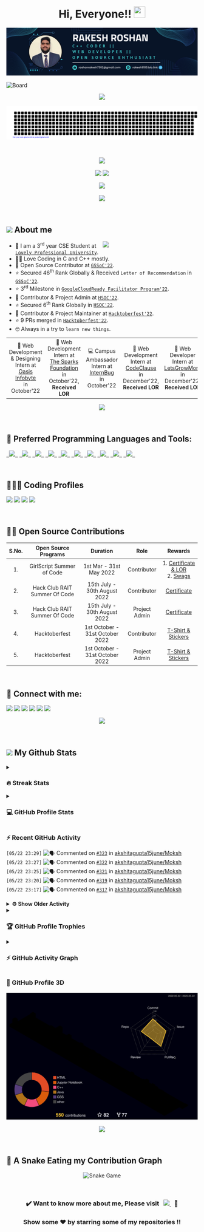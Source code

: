 <h1 align = "center">Hi, Everyone!! <img src = "https://raw.githubusercontent.com/MartinHeinz/MartinHeinz/master/wave.gif" height = 30px width = 30px> </h1>

<p align = "center"><img src = "Blue%20and%20White%20Abstract%20Banner.png" alt = "Blue and White Abstract Banner"></p>

![Board](https://user-images.githubusercontent.com/73993775/215263455-e1b4f886-e34c-4308-b957-19c84668d63d.png)

<p align = "center">
<img src = "https://readme-typing-svg.herokuapp.com?font=Time+New+Roman&color=%23C8BE25&size=25&center=true&vCenter=true&width=500&height=100&lines=Computer+Science+Engineering+Student;Coding+and+Open+Source+Enthusiast;Frontend+Web+Developer;Always+learning+new+things"></p>

<p align = "center">
<img src = "gitartwork.svg" alt = "Gitartwork"></p><br>

<p align = "center">
<img src = "https://quotes-github-readme.vercel.app/api?type=horizontal&theme=dracula">
</p>

<p align = "center">
<a href = "https://www.linkedin.com/in/rakesh-roshan-9100/"><img src = "https://img.shields.io/badge/RAKESH%20ROSHAN-blue?style=for-the-badge&logo=linkedin&labelColor=white&logoColor=blue" height="25"></a>
<a href = "mailto:roshanrakesh7362@gmail.com"><img src = "https://img.shields.io/badge/SAY%2C%20HI-D14836?style=for-the-badge&logo=gmail&labelColor=white&logoColor=D14836" height="25"></a></p>

<p align = "center">
<img src = "https://komarev.com/ghpvc/?username=Rakesh9100&label=PROFILE%20VISITORS&color=CD5F08&style=for-the-badge" height="27"/>
</p>

<p align = "center"> <img src = "https://capsule-render.vercel.app/api?type=rect&color=gradient&customColorList=0,2,2,5,10&height=2.5"/></p><br>

## <picture> <img src = "https://github.com/7oSkaaa/7oSkaaa/blob/main/Images/about_me.gif?raw=true" width = 50px>  </picture> About me
<picture> <img align = "right" src = "https://github.com/7oSkaaa/7oSkaaa/blob/main/Images/Right_Side.gif?raw=true" width = 250px></picture>
- 🏫 I am a 3<sup>rd</sup> year CSE Student at [`Lovely Professional University`](https://www.lpu.in).
- 🧑‍💻 Love Coding in C and C++ mostly.
- 🙂 Open Source Contributor at [`GSSoC'22`](https://gssoc.girlscript.tech/).
- ⭐ Secured 46<sup>th</sup> Rank Globally & Received `Letter of Recommendation` in [`GSSoC'22`](https://gssoc.girlscript.tech/).
- ⭐ 3<sup>rd</sup> Milestone in [`GoogleCloudReady Facilitator Program'22`](https://events.withgoogle.com/googlecloudready-facilitator-program/).
- 🙂 Contributor & Project Admin at [`HSOC'22`](https://soc.hackclubrait.co/).
- ⭐ Secured 6<sup>th</sup> Rank Globally in [`HSOC'22`](https://soc.hackclubrait.co/).
- 🙂 Contributor & Project Maintainer at [`Hacktoberfest'22`](https://hacktoberfest.com/).
- ⭐ 9 PRs merged in [`Hacktoberfest'22`](https://hacktoberfest.com/).
- 🤓 Always in a try to `learn new things`.

<table align = "center">
  <tr>
    <td align = "center"> 🌟 Web Development & Designing Intern at <a href = "https://oasisinfobyte.com/"><br>Oasis Infobyte</a> <br>in October'22 </td>
    <td align = "center"> 🌟 Web Development Intern at <a href = "https://internship.thesparksfoundation.info/"><br>The Sparks Foundation</a> <br>in October'22, <b>Received LOR</b> </td>
    <td align = "center"> 💻 Campus Ambassador Intern at <a href = "https://internbug.wixsite.com/internbug"><br>InternBug</a> <br>in October'22 </td>
    <td align = "center"> 🌟 Web Development Intern at <a href = "https://codeclause.com/"><br>CodeClause</a> <br>in December'22, <b>Received LOR</b> </td>
    <td align = "center"> 🌟 Web Developer Intern at <a href = "https://letsgrowmore.in/"><br>LetsGrowMore</a> <br>in December'22, <b>Received LOR</b> </td>
</td>
  </tr>
</table>

<p align = "center"> <img src = "https://capsule-render.vercel.app/api?type=rect&color=gradient&customColorList=0,2,2,5,10&height=2.5"/></p><br>

## 🚀 Preferred Programming Languages and Tools:
<p align = "left">
	<code><a href = "https://www.cprogramming.com/"> <img src = "https://img.icons8.com/color/50/000000/c-programming.png"/> </a></code>
    	<code><a href = "https://www.learncpp.com/"> <img src = "https://img.icons8.com/color/50/000000/c-plus-plus-logo.png"/> </a></code>
    	<code><a href = "https://html.com/"> <img src = "https://img.icons8.com/color/50/000000/html-5.png"/> </a></code>
    	<code><a href = "https://web.dev/learn/css/"> <img src = "https://img.icons8.com/color/50/000000/css3.png"/> </a></code>
    	<code><a href = "https://www.javascript.com/"> <img src = "https://img.icons8.com/color/50/FAB005/javascript--v1.png"/> </a></code>
	<code><a href = "https://www.python.org/"> <img src = "https://img.icons8.com/color/50/000000/python--v1.png"/> </a></code>
	<code><a href = "https://docs.oracle.com/javase/tutorial/"> <img src = "https://img.icons8.com/color/50/000000/java-coffee-cup-logo--v1.png"/> </a></code>
    	<code><a href = "https://code.visualstudio.com/"> <img src = "https://img.icons8.com/color/50/000000/visual-studio-code-2019.png"/> </a></code>
	<code><a href = "https://git-scm.com/"> <img src = "https://img.icons8.com/color/50/000000/git.png"/> </a></code>
	<code><a href = "https://cloud.google.com/"> <img src = "https://img.icons8.com/color/50/000000/google-cloud-platform.png"/> </a></code>
</p><br>

## 👨🏻‍💻 Coding Profiles
<p align = "left">
<a href = "https://www.hackerrank.com/roshanrakesh7362?hr_r=1"><img src = "https://img.shields.io/badge/-Hackerrank-2EC866?style=oval-square&logo=HackerRank&logoColor=white"/></a>
<a href = "https://leetcode.com/Rakesh9100/"><img src = "https://img.shields.io/badge/-LeetCode-FFA116?style=oval-square&logo=LeetCode&logoColor=white"/></a>
<a href = "https://auth.geeksforgeeks.org/user/roshanrakesh7362"><img src = "https://img.shields.io/badge/GeeksforGeeks-298D46?style=oval-square&logo=geeksforgeeks&logoColor=white"/></a>
<a href = "https://www.cloudskillsboost.google/public_profiles/29e851f3-5a90-4e77-87ae-8b1d1a2c10b3"><img src = "https://img.shields.io/badge/Google_Cloud-4285F4?style=oval-square&logo=google-cloud&logoColor=white"/></a>
</p><br>

## 👨‍💻 Open Source Contributions
| S.No. | Open Source Programs | Duration | Role | Rewards |
|:-----:|:-----:|:-----:|:-----:|:-----:|
| 1. | GirlScript Summer of Code | 1st Mar - 31st May 2022 | Contributor | 1. [Certificate & LOR](https://www.linkedin.com/posts/rakesh-roshan-9100_gssoc-top-performer-activity-6962652421214908416-pdZg?utm_source=share&utm_medium=member_desktop)<br> 2. [Swags](https://www.linkedin.com/posts/rakesh-roshan-9100_opensource-program-contributor-activity-6994604804513673216-CJfE?utm_source=share&utm_medium=member_desktop) |
| 2. | Hack Club RAIT Summer Of Code| 15th July - 30th August 2022 | Contributor | [Certificate](https://drive.google.com/file/d/167zbwHjw_m7LPksIG2JNu4XO4WHEugSe/view?usp=share_link) |
| 3. | Hack Club RAIT Summer Of Code| 15th July - 30th August 2022 | Project Admin | [Certificate](https://drive.google.com/file/d/1L3K9xfyJ1rj0kSA-Vc0P6hlodb6FWAKO/view?usp=share_link) |
| 4. | Hacktoberfest | 1st October - 31st October 2022 | Contributor | [T-Shirt & Stickers](https://www.linkedin.com/posts/rakesh-roshan-9100_hacktoberfest2022-hacktoberfest-github-activity-7025102004079239169-PYOP?utm_source=share&utm_medium=member_desktop) |
| 5. | Hacktoberfest | 1st October - 31st October 2022 | Project Admin | [T-Shirt & Stickers](https://www.linkedin.com/posts/rakesh-roshan-9100_hacktoberfest2022-hacktoberfest-github-activity-7025102004079239169-PYOP?utm_source=share&utm_medium=member_desktop) |
<br>

## 🔗 Connect with me:
<p align = "left">
<a href = "https://www.linkedin.com/in/rakesh-roshan-9100/"><img src = "https://img.icons8.com/fluent/48/000000/linkedin.png"/></a>
<a href = "https://www.instagram.com/rakesh250602/"><img src = "https://img.icons8.com/fluent/48/000000/instagram-new.png"/></a>
<a href = "mailto:roshanrakesh7362@gmail.com"><img src = "https://img.icons8.com/color/48/000000/gmail-new.png"/></a>
<a href = "https://github.com/Rakesh9100/"><img src = "https://img.icons8.com/color/48/000000/github--v1.png"/></a>
<a href = "https://www.facebook.com/rakesh6203/"><img src = "https://img.icons8.com/fluency/48/000000/facebook-new.png"/></a>
<a href = "https://discordapp.com/users/944144134950748170"><img src = "https://img.icons8.com/fluency/48/000000/discord.png"/></a>

<p align="center"> <img src = "https://capsule-render.vercel.app/api?type=rect&color=gradient&customColorList=0,2,2,5,10&height=2.5"/></p><br>

## <picture> <img src = "https://github.com/7oSkaaa/7oSkaaa/blob/main/Images/Statistics.gif?raw=true" width = 50px>  </picture> My Github Stats

<details><summary><h3>🔥 Streak Stats</h3></summary>
<p align = "center"><img src = "https://github-readme-streak-stats.herokuapp.com/?user=rakesh9100&theme=midnight-purple" alt = "Rakesh9100"/></p>
</details>
  
<details><summary><h3>💻 GitHub Profile Stats</h3></summary>
<p align = "center">
<a href = "https://github.com/rakesh9100">
<img src = "https://github-readme-stats-rakesh9100.vercel.app/api?username=rakesh9100&show_icons=true&count_private=true&locale=en&theme=midnight-purple&layout=compact" alt = "Rakesh's Github Stats" height = 200px/></a>
<img src = "https://github-readme-stats-rakesh9100.vercel.app/api/top-langs?username=rakesh9100&langs_count=15&layout=compact&locale=en&theme=midnight-purple" alt = "Languages Used" height = 200px/>
<br><br>
<b>Note:</b> Top languages is only a metric of the languages my public code consists of and doesn't reflect experience or skill level.
</p></details>

<h3>⚡ Recent GitHub Activity</h3>

<!--START_SECTION:activity-->
`[05/22 23:29]` <img alt="🗣" src="https://github.com/cheesits456/github-activity-readme/raw/master/icons/comment.png" align="top" height="18"> Commented on [`#323`](https://github.com//akshitagupta15june/Moksh/issues/323 'Improved UI of the feature cards [ Fixes: #6]') in [akshitagupta15june/Moksh](https://github.com/akshitagupta15june/Moksh)  
`[05/22 23:27]` <img alt="🗣" src="https://github.com/cheesits456/github-activity-readme/raw/master/icons/comment.png" align="top" height="18"> Commented on [`#322`](https://github.com//akshitagupta15june/Moksh/issues/322 'fixed iskcon event card styling') in [akshitagupta15june/Moksh](https://github.com/akshitagupta15june/Moksh)  
`[05/22 23:25]` <img alt="🗣" src="https://github.com/cheesits456/github-activity-readme/raw/master/icons/comment.png" align="top" height="18"> Commented on [`#321`](https://github.com//akshitagupta15june/Moksh/issues/321 'Made Navbar Responsive among Mobile Devices') in [akshitagupta15june/Moksh](https://github.com/akshitagupta15june/Moksh)  
`[05/22 23:20]` <img alt="🗣" src="https://github.com/cheesits456/github-activity-readme/raw/master/icons/comment.png" align="top" height="18"> Commented on [`#319`](https://github.com//akshitagupta15june/Moksh/issues/319 'Solved the issue #235') in [akshitagupta15june/Moksh](https://github.com/akshitagupta15june/Moksh)  
`[05/22 23:17]` <img alt="🗣" src="https://github.com/cheesits456/github-activity-readme/raw/master/icons/comment.png" align="top" height="18"> Commented on [`#317`](https://github.com//akshitagupta15june/Moksh/issues/317 'added carousel effect to story.html and adjust css according to it') in [akshitagupta15june/Moksh](https://github.com/akshitagupta15june/Moksh)  

<details><summary><b> ⚙️ Show Older Activity</b></summary>

`[05/22 23:13]` <img alt="🗣" src="https://github.com/cheesits456/github-activity-readme/raw/master/icons/comment.png" align="top" height="18"> Commented on [`#314`](https://github.com//akshitagupta15june/Moksh/issues/314 '"About ISKCON" Added in About Section') in [akshitagupta15june/Moksh](https://github.com/akshitagupta15june/Moksh)  
`[05/22 23:05]` <img alt="🗣" src="https://github.com/cheesits456/github-activity-readme/raw/master/icons/comment.png" align="top" height="18"> Commented on [`#313`](https://github.com//akshitagupta15june/Moksh/issues/313 'Resolve the #280 issue ') in [akshitagupta15june/Moksh](https://github.com/akshitagupta15june/Moksh)  
`[05/22 23:04]` <img alt="🗣" src="https://github.com/cheesits456/github-activity-readme/raw/master/icons/comment.png" align="top" height="18"> Commented on [`#312`](https://github.com//akshitagupta15june/Moksh/issues/312 'Fixed grammatical and punctuation mistakes in blog page') in [akshitagupta15june/Moksh](https://github.com/akshitagupta15june/Moksh)  
`[05/22 23:00]` <img alt="🗣" src="https://github.com/cheesits456/github-activity-readme/raw/master/icons/comment.png" align="top" height="18"> Commented on [`#296`](https://github.com//akshitagupta15june/Moksh/issues/296 'Fixed play-pause button positions | UI enhancement | Improved Responsiveness') in [akshitagupta15june/Moksh](https://github.com/akshitagupta15june/Moksh)  
`[05/22 22:55]` <img alt="🗣" src="https://github.com/cheesits456/github-activity-readme/raw/master/icons/comment.png" align="top" height="18"> Commented on [`#296`](https://github.com//akshitagupta15june/Moksh/issues/296 'Fixed play-pause button positions | UI enhancement | Improved Responsiveness') in [akshitagupta15june/Moksh](https://github.com/akshitagupta15june/Moksh)  
`[05/22 21:53]` <img alt="❌" src="https://github.com/cheesits456/github-activity-readme/raw/master/icons/pr-close.png" align="top" height="18"> Closed PR [`#35`](https://github.com//Rakesh9100/ML-Project-Drug-Review-Dataset/pull/35 'changed plot_confusion_matrix to ConfusionMatrixDisplay') in [Rakesh9100/ML-Project-Drug-Review-Dataset](https://github.com/Rakesh9100/ML-Project-Drug-Review-Dataset)  
`[05/22 21:53]` <img alt="🗣" src="https://github.com/cheesits456/github-activity-readme/raw/master/icons/comment.png" align="top" height="18"> Commented on [`#35`](https://github.com//Rakesh9100/ML-Project-Drug-Review-Dataset/issues/35 'changed plot_confusion_matrix to ConfusionMatrixDisplay') in [Rakesh9100/ML-Project-Drug-Review-Dataset](https://github.com/Rakesh9100/ML-Project-Drug-Review-Dataset)  
`[05/22 20:24]` <img alt="🗣" src="https://github.com/cheesits456/github-activity-readme/raw/master/icons/comment.png" align="top" height="18"> Commented on [`#32`](https://github.com//Rakesh9100/ML-Project-Drug-Review-Dataset/issues/32 'Add cross validation techniques ') in [Rakesh9100/ML-Project-Drug-Review-Dataset](https://github.com/Rakesh9100/ML-Project-Drug-Review-Dataset)  
`[05/22 20:24]` <img alt="🗣" src="https://github.com/cheesits456/github-activity-readme/raw/master/icons/comment.png" align="top" height="18"> Commented on [`#32`](https://github.com//Rakesh9100/ML-Project-Drug-Review-Dataset/issues/32 'Add cross validation techniques ') in [Rakesh9100/ML-Project-Drug-Review-Dataset](https://github.com/Rakesh9100/ML-Project-Drug-Review-Dataset)  
`[05/22 20:21]` <img alt="🗣" src="https://github.com/cheesits456/github-activity-readme/raw/master/icons/comment.png" align="top" height="18"> Commented on [`#31`](https://github.com//Rakesh9100/ML-Project-Drug-Review-Dataset/issues/31 'Doing EDA and Using Traditional & Deep Learning Models for evaluation and Data Augmentation ') in [Rakesh9100/ML-Project-Drug-Review-Dataset](https://github.com/Rakesh9100/ML-Project-Drug-Review-Dataset)  
`[05/22 20:20]` <img alt="❗️" src="https://github.com/cheesits456/github-activity-readme/raw/master/icons/issue.png" align="top" height="18"> Closed issue [`#30`](https://github.com//Rakesh9100/ML-Project-Drug-Review-Dataset/issues/30 'Converting the tsv files to csv files') in [Rakesh9100/ML-Project-Drug-Review-Dataset](https://github.com/Rakesh9100/ML-Project-Drug-Review-Dataset)  
`[05/22 20:20]` <img alt="🗣" src="https://github.com/cheesits456/github-activity-readme/raw/master/icons/comment.png" align="top" height="18"> Commented on [`#30`](https://github.com//Rakesh9100/ML-Project-Drug-Review-Dataset/issues/30 'Converting the tsv files to csv files') in [Rakesh9100/ML-Project-Drug-Review-Dataset](https://github.com/Rakesh9100/ML-Project-Drug-Review-Dataset)  
`[05/22 20:17]` <img alt="🗣" src="https://github.com/cheesits456/github-activity-readme/raw/master/icons/comment.png" align="top" height="18"> Commented on [`#29`](https://github.com//Rakesh9100/ML-Project-Drug-Review-Dataset/issues/29 '[GSSOC\'23] Main.py is not working ') in [Rakesh9100/ML-Project-Drug-Review-Dataset](https://github.com/Rakesh9100/ML-Project-Drug-Review-Dataset)  
`[05/22 20:15]` <img alt="🗣" src="https://github.com/cheesits456/github-activity-readme/raw/master/icons/comment.png" align="top" height="18"> Commented on [`#26`](https://github.com//Rakesh9100/ML-Project-Drug-Review-Dataset/issues/26 '[Implementation Of Neural Network to increase the accuracy] #GSSoC \'23') in [Rakesh9100/ML-Project-Drug-Review-Dataset](https://github.com/Rakesh9100/ML-Project-Drug-Review-Dataset)  
`[05/22 20:11]` <img alt="❗️" src="https://github.com/cheesits456/github-activity-readme/raw/master/icons/issue.png" align="top" height="18"> Closed issue [`#25`](https://github.com//Rakesh9100/ML-Project-Drug-Review-Dataset/issues/25 'gssoc\'23 contributor') in [Rakesh9100/ML-Project-Drug-Review-Dataset](https://github.com/Rakesh9100/ML-Project-Drug-Review-Dataset)  
`[05/22 20:11]` <img alt="🗣" src="https://github.com/cheesits456/github-activity-readme/raw/master/icons/comment.png" align="top" height="18"> Commented on [`#25`](https://github.com//Rakesh9100/ML-Project-Drug-Review-Dataset/issues/25 'gssoc\'23 contributor') in [Rakesh9100/ML-Project-Drug-Review-Dataset](https://github.com/Rakesh9100/ML-Project-Drug-Review-Dataset)  
`[05/22 20:08]` <img alt="🗣" src="https://github.com/cheesits456/github-activity-readme/raw/master/icons/comment.png" align="top" height="18"> Commented on [`#28`](https://github.com//Rakesh9100/ML-Project-Drug-Review-Dataset/issues/28 'add readme badges') in [Rakesh9100/ML-Project-Drug-Review-Dataset](https://github.com/Rakesh9100/ML-Project-Drug-Review-Dataset)  
`[05/22 20:06]` <img alt="🗣" src="https://github.com/cheesits456/github-activity-readme/raw/master/icons/comment.png" align="top" height="18"> Commented on [`#24`](https://github.com//Rakesh9100/ML-Project-Drug-Review-Dataset/issues/24 '#GSSoC2023 Replace plot_confusion_matrix by ConfusionMatrixDisplay from sklearn.metrics') in [Rakesh9100/ML-Project-Drug-Review-Dataset](https://github.com/Rakesh9100/ML-Project-Drug-Review-Dataset)  
`[05/22 20:03]` <img alt="🗣" src="https://github.com/cheesits456/github-activity-readme/raw/master/icons/comment.png" align="top" height="18"> Commented on [`#22`](https://github.com//Rakesh9100/ML-Project-Drug-Review-Dataset/issues/22 '[GSSoC\'23] Web Scraping Using Multiprocessing ') in [Rakesh9100/ML-Project-Drug-Review-Dataset](https://github.com/Rakesh9100/ML-Project-Drug-Review-Dataset)  
`[05/22 20:02]` <img alt="🗣" src="https://github.com/cheesits456/github-activity-readme/raw/master/icons/comment.png" align="top" height="18"> Commented on [`#20`](https://github.com//Rakesh9100/ML-Project-Drug-Review-Dataset/issues/20 'Bert Model Implitation') in [Rakesh9100/ML-Project-Drug-Review-Dataset](https://github.com/Rakesh9100/ML-Project-Drug-Review-Dataset)  
`[05/22 19:59]` <img alt="🗣" src="https://github.com/cheesits456/github-activity-readme/raw/master/icons/comment.png" align="top" height="18"> Commented on [`#18`](https://github.com//Rakesh9100/ML-Project-Drug-Review-Dataset/issues/18 'Extraction of meaningful data from patient reviews using NLP') in [Rakesh9100/ML-Project-Drug-Review-Dataset](https://github.com/Rakesh9100/ML-Project-Drug-Review-Dataset)  
`[05/22 19:59]` <img alt="🗣" src="https://github.com/cheesits456/github-activity-readme/raw/master/icons/comment.png" align="top" height="18"> Commented on [`#17`](https://github.com//Rakesh9100/ML-Project-Drug-Review-Dataset/issues/17 '[GSSoC \'23] Creating a Website Using Flask, HTML, and CSS') in [Rakesh9100/ML-Project-Drug-Review-Dataset](https://github.com/Rakesh9100/ML-Project-Drug-Review-Dataset)  
`[05/22 19:56]` <img alt="🗣" src="https://github.com/cheesits456/github-activity-readme/raw/master/icons/comment.png" align="top" height="18"> Commented on [`#16`](https://github.com//Rakesh9100/ML-Project-Drug-Review-Dataset/issues/16 'Trying other models and algos  for better analysis of the dataset') in [Rakesh9100/ML-Project-Drug-Review-Dataset](https://github.com/Rakesh9100/ML-Project-Drug-Review-Dataset)  
`[05/22 19:53]` <img alt="🗣" src="https://github.com/cheesits456/github-activity-readme/raw/master/icons/comment.png" align="top" height="18"> Commented on [`#14`](https://github.com//Rakesh9100/ML-Project-Drug-Review-Dataset/issues/14 'Add linter workflow ') in [Rakesh9100/ML-Project-Drug-Review-Dataset](https://github.com/Rakesh9100/ML-Project-Drug-Review-Dataset)  
`[05/22 19:22]` <img alt="🗣" src="https://github.com/cheesits456/github-activity-readme/raw/master/icons/comment.png" align="top" height="18"> Commented on [`#15`](https://github.com//Rakesh9100/ML-Project-Drug-Review-Dataset/issues/15 '[To add seaborn.categorical and seaborn.matrix for better visualization] ') in [Rakesh9100/ML-Project-Drug-Review-Dataset](https://github.com/Rakesh9100/ML-Project-Drug-Review-Dataset)  
`[05/22 19:22]` <img alt="🗣" src="https://github.com/cheesits456/github-activity-readme/raw/master/icons/comment.png" align="top" height="18"> Commented on [`#14`](https://github.com//Rakesh9100/ML-Project-Drug-Review-Dataset/issues/14 'Add linter workflow ') in [Rakesh9100/ML-Project-Drug-Review-Dataset](https://github.com/Rakesh9100/ML-Project-Drug-Review-Dataset)  
`[05/22 19:19]` <img alt="🗣" src="https://github.com/cheesits456/github-activity-readme/raw/master/icons/comment.png" align="top" height="18"> Commented on [`#13`](https://github.com//Rakesh9100/ML-Project-Drug-Review-Dataset/issues/13 '[Issue title here] Usage of sentimental Analysis on Drug Review') in [Rakesh9100/ML-Project-Drug-Review-Dataset](https://github.com/Rakesh9100/ML-Project-Drug-Review-Dataset)  
`[05/22 19:00]` <img alt="🗣" src="https://github.com/cheesits456/github-activity-readme/raw/master/icons/comment.png" align="top" height="18"> Commented on [`#23`](https://github.com//Rakesh9100/ML-Project-Drug-Review-Dataset/issues/23 '#GSSoC2023 create requirements.txt') in [Rakesh9100/ML-Project-Drug-Review-Dataset](https://github.com/Rakesh9100/ML-Project-Drug-Review-Dataset)  
`[05/22 18:56]` <img alt="🗣" src="https://github.com/cheesits456/github-activity-readme/raw/master/icons/comment.png" align="top" height="18"> Commented on [`#34`](https://github.com//Rakesh9100/ML-Project-Drug-Review-Dataset/issues/34 'Changed perceptron model to Multi Layer Perceptron Classifier') in [Rakesh9100/ML-Project-Drug-Review-Dataset](https://github.com/Rakesh9100/ML-Project-Drug-Review-Dataset)  
`[05/22 18:25]` <img alt="🗣" src="https://github.com/cheesits456/github-activity-readme/raw/master/icons/comment.png" align="top" height="18"> Commented on [`#23`](https://github.com//Rakesh9100/ML-Project-Drug-Review-Dataset/issues/23 '#GSSoC2023 create requirements.txt') in [Rakesh9100/ML-Project-Drug-Review-Dataset](https://github.com/Rakesh9100/ML-Project-Drug-Review-Dataset)  
`[05/22 18:06]` <img alt="🗣" src="https://github.com/cheesits456/github-activity-readme/raw/master/icons/comment.png" align="top" height="18"> Commented on [`#12`](https://github.com//Rakesh9100/ML-Project-Drug-Review-Dataset/issues/12 'performing EDA and Implementing Deep Learning models ') in [Rakesh9100/ML-Project-Drug-Review-Dataset](https://github.com/Rakesh9100/ML-Project-Drug-Review-Dataset)  
`[05/22 18:02]` <img alt="🗣" src="https://github.com/cheesits456/github-activity-readme/raw/master/icons/comment.png" align="top" height="18"> Commented on [`#11`](https://github.com//Rakesh9100/ML-Project-Drug-Review-Dataset/issues/11 'Explore alternative machine learning models on the dataset') in [Rakesh9100/ML-Project-Drug-Review-Dataset](https://github.com/Rakesh9100/ML-Project-Drug-Review-Dataset)  
`[05/22 17:47]` <img alt="🗣" src="https://github.com/cheesits456/github-activity-readme/raw/master/icons/comment.png" align="top" height="18"> Commented on [`#10`](https://github.com//Rakesh9100/ML-Project-Drug-Review-Dataset/issues/10 'Improve Accuracy by Exploring Alternative Machine Learning Models') in [Rakesh9100/ML-Project-Drug-Review-Dataset](https://github.com/Rakesh9100/ML-Project-Drug-Review-Dataset)  
`[05/22 17:43]` <img alt="🗣" src="https://github.com/cheesits456/github-activity-readme/raw/master/icons/comment.png" align="top" height="18"> Commented on [`#9`](https://github.com//Rakesh9100/ML-Project-Drug-Review-Dataset/issues/9 'Implementing Ensemble Model of Sparse Multi-Layer Perceptron') in [Rakesh9100/ML-Project-Drug-Review-Dataset](https://github.com/Rakesh9100/ML-Project-Drug-Review-Dataset)  
`[05/22 17:41]` <img alt="🗣" src="https://github.com/cheesits456/github-activity-readme/raw/master/icons/comment.png" align="top" height="18"> Commented on [`#8`](https://github.com//Rakesh9100/ML-Project-Drug-Review-Dataset/issues/8 'Working on Enhancing the Project  ') in [Rakesh9100/ML-Project-Drug-Review-Dataset](https://github.com/Rakesh9100/ML-Project-Drug-Review-Dataset)  
`[05/22 17:40]` <img alt="🗣" src="https://github.com/cheesits456/github-activity-readme/raw/master/icons/comment.png" align="top" height="18"> Commented on [`#7`](https://github.com//Rakesh9100/ML-Project-Drug-Review-Dataset/issues/7 '[Issue title here] Can make an interface using html css and js for the below ') in [Rakesh9100/ML-Project-Drug-Review-Dataset](https://github.com/Rakesh9100/ML-Project-Drug-Review-Dataset)  
`[05/22 17:40]` <img alt="🗣" src="https://github.com/cheesits456/github-activity-readme/raw/master/icons/comment.png" align="top" height="18"> Commented on [`#6`](https://github.com//Rakesh9100/ML-Project-Drug-Review-Dataset/issues/6 'Improve accuracy using nlp techniques') in [Rakesh9100/ML-Project-Drug-Review-Dataset](https://github.com/Rakesh9100/ML-Project-Drug-Review-Dataset)  
`[05/22 17:32]` <img alt="🗣" src="https://github.com/cheesits456/github-activity-readme/raw/master/icons/comment.png" align="top" height="18"> Commented on [`#27`](https://github.com//Rakesh9100/ML-Project-Drug-Review-Dataset/issues/27 'Update main.py') in [Rakesh9100/ML-Project-Drug-Review-Dataset](https://github.com/Rakesh9100/ML-Project-Drug-Review-Dataset)  
`[05/22 17:31]` <img alt="❌" src="https://github.com/cheesits456/github-activity-readme/raw/master/icons/pr-close.png" align="top" height="18"> Closed PR [`#27`](https://github.com//Rakesh9100/ML-Project-Drug-Review-Dataset/pull/27 'Update main.py') in [Rakesh9100/ML-Project-Drug-Review-Dataset](https://github.com/Rakesh9100/ML-Project-Drug-Review-Dataset)  
`[05/22 17:31]` <img alt="🗣" src="https://github.com/cheesits456/github-activity-readme/raw/master/icons/comment.png" align="top" height="18"> Commented on [`#5`](https://github.com//Rakesh9100/ML-Project-Drug-Review-Dataset/issues/5 'Creating a Mult layer perceptron to increase the perceptron metrics') in [Rakesh9100/ML-Project-Drug-Review-Dataset](https://github.com/Rakesh9100/ML-Project-Drug-Review-Dataset)  
`[05/22 17:30]` <img alt="🗣" src="https://github.com/cheesits456/github-activity-readme/raw/master/icons/comment.png" align="top" height="18"> Commented on [`#4`](https://github.com//Rakesh9100/ML-Project-Drug-Review-Dataset/issues/4 'Enhancing Model Performance and Memory Efficiency in this Project') in [Rakesh9100/ML-Project-Drug-Review-Dataset](https://github.com/Rakesh9100/ML-Project-Drug-Review-Dataset)  
`[05/22 17:26]` <img alt="🗣" src="https://github.com/cheesits456/github-activity-readme/raw/master/icons/comment.png" align="top" height="18"> Commented on [`#3`](https://github.com//Rakesh9100/ML-Project-Drug-Review-Dataset/issues/3 'Developing an Interactive Drug Recommendation System') in [Rakesh9100/ML-Project-Drug-Review-Dataset](https://github.com/Rakesh9100/ML-Project-Drug-Review-Dataset)  
`[05/22 17:23]` <img alt="🗣" src="https://github.com/cheesits456/github-activity-readme/raw/master/icons/comment.png" align="top" height="18"> Commented on [`#2`](https://github.com//Rakesh9100/ML-Project-Drug-Review-Dataset/issues/2 'Accuracy enhancement by using multiple regression models at a time') in [Rakesh9100/ML-Project-Drug-Review-Dataset](https://github.com/Rakesh9100/ML-Project-Drug-Review-Dataset)  
`[05/22 17:21]` <img alt="🗣" src="https://github.com/cheesits456/github-activity-readme/raw/master/icons/comment.png" align="top" height="18"> Commented on [`#1`](https://github.com//Rakesh9100/ML-Project-Drug-Review-Dataset/issues/1 'Adding GridSearchCV for identifying best model') in [Rakesh9100/ML-Project-Drug-Review-Dataset](https://github.com/Rakesh9100/ML-Project-Drug-Review-Dataset)  
`[05/21 09:32]` <img alt="🗣" src="https://github.com/cheesits456/github-activity-readme/raw/master/icons/comment.png" align="top" height="18"> Commented on [`#1`](https://github.com//Rakesh9100/ML-Project-Drug-Review-Dataset/issues/1 'Adding GridSearchCV for identifying best model') in [Rakesh9100/ML-Project-Drug-Review-Dataset](https://github.com/Rakesh9100/ML-Project-Drug-Review-Dataset)  
`[05/21 09:31]` <img alt="🗣" src="https://github.com/cheesits456/github-activity-readme/raw/master/icons/comment.png" align="top" height="18"> Commented on [`#1`](https://github.com//Rakesh9100/ML-Project-Drug-Review-Dataset/issues/1 'Adding GridSearchCV for identifying best model') in [Rakesh9100/ML-Project-Drug-Review-Dataset](https://github.com/Rakesh9100/ML-Project-Drug-Review-Dataset)  
`[05/21 09:29]` <img alt="❗️" src="https://github.com/cheesits456/github-activity-readme/raw/master/icons/issue.png" align="top" height="18"> Opened issue [`#19`](https://github.com//Rakesh9100/ML-Project-Drug-Review-Dataset/issues/19 '⚠️⚠️ Important ⚠️⚠️') in [Rakesh9100/ML-Project-Drug-Review-Dataset](https://github.com/Rakesh9100/ML-Project-Drug-Review-Dataset)  
`[05/01 19:48]` <img alt="📝" src="https://github.com/cheesits456/github-activity-readme/raw/master/icons/commit.png" align="top" height="18"> Made `4` commits in [Rakesh9100/B.Tech-Study-Materials-LPU---Batch--2020-2024](https://github.com/Rakesh9100/B.Tech-Study-Materials-LPU---Batch--2020-2024)  
`[04/26 21:31]` <img alt="📝" src="https://github.com/cheesits456/github-activity-readme/raw/master/icons/commit.png" align="top" height="18"> Made `3` commits in [Rakesh9100/My-Portfolio-Website](https://github.com/Rakesh9100/My-Portfolio-Website)  
`[04/20 19:53]` <img alt="📝" src="https://github.com/cheesits456/github-activity-readme/raw/master/icons/commit.png" align="top" height="18"> Made `4` commits in [Rakesh9100/RakeshRoshan_FrontEnd](https://github.com/Rakesh9100/RakeshRoshan_FrontEnd)  
`[04/20 16:47]` <img alt="📂" src="https://github.com/cheesits456/github-activity-readme/raw/master/icons/create-branch.png" align="top" height="18"> Created branch [`main`](https://github.com/Rakesh9100/RakeshRoshan_FrontEnd/tree/main) in [Rakesh9100/RakeshRoshan_FrontEnd](https://github.com/Rakesh9100/RakeshRoshan_FrontEnd)  
`[04/20 16:47]` <img alt="➕" src="https://github.com/cheesits456/github-activity-readme/raw/master/icons/create-repo.png" align="top" height="18"> Created repository [Rakesh9100/RakeshRoshan_FrontEnd](https://github.com/Rakesh9100/RakeshRoshan_FrontEnd)  
`[04/14 17:15]` <img alt="📝" src="https://github.com/cheesits456/github-activity-readme/raw/master/icons/commit.png" align="top" height="18"> Made `3` commits in [Rakesh9100/ML-Project-Drug-Review-Dataset](https://github.com/Rakesh9100/ML-Project-Drug-Review-Dataset)  
`[04/10 18:17]` <img alt="📂" src="https://github.com/cheesits456/github-activity-readme/raw/master/icons/create-branch.png" align="top" height="18"> Created branch [`main`](https://github.com/Rakesh9100/ML-Project-Drug-Review-Dataset/tree/main) in [Rakesh9100/ML-Project-Drug-Review-Dataset](https://github.com/Rakesh9100/ML-Project-Drug-Review-Dataset)  
`[04/10 18:17]` <img alt="➕" src="https://github.com/cheesits456/github-activity-readme/raw/master/icons/create-repo.png" align="top" height="18"> Created repository [Rakesh9100/ML-Project-Drug-Review-Dataset](https://github.com/Rakesh9100/ML-Project-Drug-Review-Dataset)  
`[03/28 17:02]` <img alt="📝" src="https://github.com/cheesits456/github-activity-readme/raw/master/icons/commit.png" align="top" height="18"> Made `4` commits in [Rakesh9100/InternPe](https://github.com/Rakesh9100/InternPe)  
`[03/26 09:11]` <img alt="⭐" src="https://github.com/cheesits456/github-activity-readme/raw/master/icons/star.png" align="top" height="18"> Starred [questdb/questdb](https://github.com/questdb/questdb)  
`[03/24 20:18]` <img alt="📂" src="https://github.com/cheesits456/github-activity-readme/raw/master/icons/create-branch.png" align="top" height="18"> Created branch [`main`](https://github.com/Rakesh9100/InternPe/tree/main) in [Rakesh9100/InternPe](https://github.com/Rakesh9100/InternPe)  
`[03/24 20:15]` <img alt="➕" src="https://github.com/cheesits456/github-activity-readme/raw/master/icons/create-repo.png" align="top" height="18"> Created repository [Rakesh9100/InternPe](https://github.com/Rakesh9100/InternPe)  
`[03/17 00:40]` <img alt="📝" src="https://github.com/cheesits456/github-activity-readme/raw/master/icons/commit.png" align="top" height="18"> Made `2` commits in [Rakesh9100/Click-The-Edible-Game](https://github.com/Rakesh9100/Click-The-Edible-Game)  
`[03/16 18:13]` <img alt="❗️" src="https://github.com/cheesits456/github-activity-readme/raw/master/icons/issue.png" align="top" height="18"> Closed issue [`#119`](https://github.com//Rakesh9100/Click-The-Edible-Game/issues/119 'Language Translator') in [Rakesh9100/Click-The-Edible-Game](https://github.com/Rakesh9100/Click-The-Edible-Game)  
`[03/16 18:13]` <img alt="❌" src="https://github.com/cheesits456/github-activity-readme/raw/master/icons/pr-close.png" align="top" height="18"> Closed PR [`#121`](https://github.com//Rakesh9100/Click-The-Edible-Game/pull/121 'Language Translator') in [Rakesh9100/Click-The-Edible-Game](https://github.com/Rakesh9100/Click-The-Edible-Game)  
`[03/16 10:25]` <img alt="🗣" src="https://github.com/cheesits456/github-activity-readme/raw/master/icons/comment.png" align="top" height="18"> Commented on [`#130`](https://github.com//Rakesh9100/Click-The-Edible-Game/issues/130 'enhanced footer') in [Rakesh9100/Click-The-Edible-Game](https://github.com/Rakesh9100/Click-The-Edible-Game)  
`[03/16 10:21]` <img alt="🗣" src="https://github.com/cheesits456/github-activity-readme/raw/master/icons/comment.png" align="top" height="18"> Commented on [`#130`](https://github.com//Rakesh9100/Click-The-Edible-Game/issues/130 'enhanced footer') in [Rakesh9100/Click-The-Edible-Game](https://github.com/Rakesh9100/Click-The-Edible-Game)  
`[03/16 10:18]` <img alt="❗️" src="https://github.com/cheesits456/github-activity-readme/raw/master/icons/issue.png" align="top" height="18"> Closed issue [`#129`](https://github.com//Rakesh9100/Click-The-Edible-Game/issues/129 'Updating Footer') in [Rakesh9100/Click-The-Edible-Game](https://github.com/Rakesh9100/Click-The-Edible-Game)  
`[03/16 10:18]` <img alt="❌" src="https://github.com/cheesits456/github-activity-readme/raw/master/icons/pr-close.png" align="top" height="18"> Closed PR [`#130`](https://github.com//Rakesh9100/Click-The-Edible-Game/pull/130 'enhanced footer') in [Rakesh9100/Click-The-Edible-Game](https://github.com/Rakesh9100/Click-The-Edible-Game)  
`[03/16 10:18]` <img alt="🗣" src="https://github.com/cheesits456/github-activity-readme/raw/master/icons/comment.png" align="top" height="18"> Commented on [`#130`](https://github.com//Rakesh9100/Click-The-Edible-Game/issues/130 'enhanced footer') in [Rakesh9100/Click-The-Edible-Game](https://github.com/Rakesh9100/Click-The-Edible-Game)  
`[03/16 09:36]` <img alt="🗣" src="https://github.com/cheesits456/github-activity-readme/raw/master/icons/comment.png" align="top" height="18"> Commented on [`#129`](https://github.com//Rakesh9100/Click-The-Edible-Game/issues/129 'Updating Footer') in [Rakesh9100/Click-The-Edible-Game](https://github.com/Rakesh9100/Click-The-Edible-Game)  
`[03/16 09:26]` <img alt="🗣" src="https://github.com/cheesits456/github-activity-readme/raw/master/icons/comment.png" align="top" height="18"> Commented on [`#129`](https://github.com//Rakesh9100/Click-The-Edible-Game/issues/129 'Updating Footer') in [Rakesh9100/Click-The-Edible-Game](https://github.com/Rakesh9100/Click-The-Edible-Game)  
`[03/16 07:09]` <img alt="🗣" src="https://github.com/cheesits456/github-activity-readme/raw/master/icons/comment.png" align="top" height="18"> Commented on [`#125`](https://github.com//Rakesh9100/Click-The-Edible-Game/issues/125 'Added Functionality to Display Scores in Descending order') in [Rakesh9100/Click-The-Edible-Game](https://github.com/Rakesh9100/Click-The-Edible-Game)  
`[03/16 07:09]` <img alt="❗️" src="https://github.com/cheesits456/github-activity-readme/raw/master/icons/issue.png" align="top" height="18"> Closed issue [`#123`](https://github.com//Rakesh9100/Click-The-Edible-Game/issues/123 '[Feature] Displaying All the Scores in Descending Order') in [Rakesh9100/Click-The-Edible-Game](https://github.com/Rakesh9100/Click-The-Edible-Game)  
`[03/16 07:09]` <img alt="📝" src="https://github.com/cheesits456/github-activity-readme/raw/master/icons/commit.png" align="top" height="18"> Made `3` commits in [Rakesh9100/Click-The-Edible-Game](https://github.com/Rakesh9100/Click-The-Edible-Game)  
`[03/16 07:09]` <img alt="🎉" src="https://github.com/cheesits456/github-activity-readme/raw/master/icons/merge.png" align="top" height="18"> Merged PR [`#125`](https://github.com//Rakesh9100/Click-The-Edible-Game/pull/125 '[Feature] Added Functionality to Display Scores in Descending order') in [Rakesh9100/Click-The-Edible-Game](https://github.com/Rakesh9100/Click-The-Edible-Game)  
`[03/15 23:28]` <img alt="🗣" src="https://github.com/cheesits456/github-activity-readme/raw/master/icons/comment.png" align="top" height="18"> Commented on [`#125`](https://github.com//Rakesh9100/Click-The-Edible-Game/issues/125 '[Feature] Added Functionality to Display Scores in Descending order') in [Rakesh9100/Click-The-Edible-Game](https://github.com/Rakesh9100/Click-The-Edible-Game)  
`[03/15 23:02]` <img alt="🗣" src="https://github.com/cheesits456/github-activity-readme/raw/master/icons/comment.png" align="top" height="18"> Commented on [`#125`](https://github.com//Rakesh9100/Click-The-Edible-Game/issues/125 '[Feature] Added Functionality to Display Scores in Descending order') in [Rakesh9100/Click-The-Edible-Game](https://github.com/Rakesh9100/Click-The-Edible-Game)  
`[03/15 20:51]` <img alt="🗣" src="https://github.com/cheesits456/github-activity-readme/raw/master/icons/comment.png" align="top" height="18"> Commented on [`#121`](https://github.com//Rakesh9100/Click-The-Edible-Game/issues/121 'Language Translator') in [Rakesh9100/Click-The-Edible-Game](https://github.com/Rakesh9100/Click-The-Edible-Game)  
`[03/15 20:51]` <img alt="🗣" src="https://github.com/cheesits456/github-activity-readme/raw/master/icons/comment.png" align="top" height="18"> Commented on [`#125`](https://github.com//Rakesh9100/Click-The-Edible-Game/issues/125 '[Feature] Added Functionality to Display Scores in Descending order') in [Rakesh9100/Click-The-Edible-Game](https://github.com/Rakesh9100/Click-The-Edible-Game)  
`[03/15 16:29]` <img alt="🗣" src="https://github.com/cheesits456/github-activity-readme/raw/master/icons/comment.png" align="top" height="18"> Commented on [`#128`](https://github.com//Rakesh9100/Click-The-Edible-Game/issues/128 'README.md updated') in [Rakesh9100/Click-The-Edible-Game](https://github.com/Rakesh9100/Click-The-Edible-Game)  
`[03/15 16:28]` <img alt="❗️" src="https://github.com/cheesits456/github-activity-readme/raw/master/icons/issue.png" align="top" height="18"> Closed issue [`#127`](https://github.com//Rakesh9100/Click-The-Edible-Game/issues/127 'Update README.md') in [Rakesh9100/Click-The-Edible-Game](https://github.com/Rakesh9100/Click-The-Edible-Game)  
`[03/15 16:28]` <img alt="📝" src="https://github.com/cheesits456/github-activity-readme/raw/master/icons/commit.png" align="top" height="18"> Made `2` commits in [Rakesh9100/Click-The-Edible-Game](https://github.com/Rakesh9100/Click-The-Edible-Game)  
`[03/15 16:28]` <img alt="🎉" src="https://github.com/cheesits456/github-activity-readme/raw/master/icons/merge.png" align="top" height="18"> Merged PR [`#128`](https://github.com//Rakesh9100/Click-The-Edible-Game/pull/128 'README.md updated') in [Rakesh9100/Click-The-Edible-Game](https://github.com/Rakesh9100/Click-The-Edible-Game)  
`[03/14 20:24]` <img alt="❗️" src="https://github.com/cheesits456/github-activity-readme/raw/master/icons/issue.png" align="top" height="18"> Closed issue [`#122`](https://github.com//Rakesh9100/Click-The-Edible-Game/issues/122 'Create Error Page ') in [Rakesh9100/Click-The-Edible-Game](https://github.com/Rakesh9100/Click-The-Edible-Game)  
`[03/14 20:24]` <img alt="📝" src="https://github.com/cheesits456/github-activity-readme/raw/master/icons/commit.png" align="top" height="18"> Made `4` commits in [Rakesh9100/Click-The-Edible-Game](https://github.com/Rakesh9100/Click-The-Edible-Game)  
`[03/14 20:24]` <img alt="🎉" src="https://github.com/cheesits456/github-activity-readme/raw/master/icons/merge.png" align="top" height="18"> Merged PR [`#126`](https://github.com//Rakesh9100/Click-The-Edible-Game/pull/126 'Added Error Page') in [Rakesh9100/Click-The-Edible-Game](https://github.com/Rakesh9100/Click-The-Edible-Game)  
`[03/14 20:24]` <img alt="🗣" src="https://github.com/cheesits456/github-activity-readme/raw/master/icons/comment.png" align="top" height="18"> Commented on [`#126`](https://github.com//Rakesh9100/Click-The-Edible-Game/issues/126 'Added Error Page') in [Rakesh9100/Click-The-Edible-Game](https://github.com/Rakesh9100/Click-The-Edible-Game)  
`[03/14 19:27]` <img alt="🗣" src="https://github.com/cheesits456/github-activity-readme/raw/master/icons/comment.png" align="top" height="18"> Commented on [`#127`](https://github.com//Rakesh9100/Click-The-Edible-Game/issues/127 'Update README.md') in [Rakesh9100/Click-The-Edible-Game](https://github.com/Rakesh9100/Click-The-Edible-Game)  
`[03/14 18:48]` <img alt="🗣" src="https://github.com/cheesits456/github-activity-readme/raw/master/icons/comment.png" align="top" height="18"> Commented on [`#126`](https://github.com//Rakesh9100/Click-The-Edible-Game/issues/126 'Added Error Page') in [Rakesh9100/Click-The-Edible-Game](https://github.com/Rakesh9100/Click-The-Edible-Game)  
`[03/14 18:29]` <img alt="🗣" src="https://github.com/cheesits456/github-activity-readme/raw/master/icons/comment.png" align="top" height="18"> Commented on [`#126`](https://github.com//Rakesh9100/Click-The-Edible-Game/issues/126 'Added Error Page') in [Rakesh9100/Click-The-Edible-Game](https://github.com/Rakesh9100/Click-The-Edible-Game)  
`[03/14 17:55]` <img alt="🗣" src="https://github.com/cheesits456/github-activity-readme/raw/master/icons/comment.png" align="top" height="18"> Commented on [`#126`](https://github.com//Rakesh9100/Click-The-Edible-Game/issues/126 'Added Error Page') in [Rakesh9100/Click-The-Edible-Game](https://github.com/Rakesh9100/Click-The-Edible-Game)  
`[03/14 17:14]` <img alt="🗣" src="https://github.com/cheesits456/github-activity-readme/raw/master/icons/comment.png" align="top" height="18"> Commented on [`#125`](https://github.com//Rakesh9100/Click-The-Edible-Game/issues/125 '[Feature] Added Functionality to Display Scores in Descending order') in [Rakesh9100/Click-The-Edible-Game](https://github.com/Rakesh9100/Click-The-Edible-Game)  
`[03/14 15:54]` <img alt="🗣" src="https://github.com/cheesits456/github-activity-readme/raw/master/icons/comment.png" align="top" height="18"> Commented on [`#123`](https://github.com//Rakesh9100/Click-The-Edible-Game/issues/123 '[Feature] Displaying All the Scores in Descending Order') in [Rakesh9100/Click-The-Edible-Game](https://github.com/Rakesh9100/Click-The-Edible-Game)  
`[03/14 15:28]` <img alt="🗣" src="https://github.com/cheesits456/github-activity-readme/raw/master/icons/comment.png" align="top" height="18"> Commented on [`#122`](https://github.com//Rakesh9100/Click-The-Edible-Game/issues/122 'Create Error Page ') in [Rakesh9100/Click-The-Edible-Game](https://github.com/Rakesh9100/Click-The-Edible-Game)  
`[03/14 14:39]` <img alt="❌" src="https://github.com/cheesits456/github-activity-readme/raw/master/icons/pr-close.png" align="top" height="18"> Closed PR [`#115`](https://github.com//Rakesh9100/Click-The-Edible-Game/pull/115 'Report bug') in [Rakesh9100/Click-The-Edible-Game](https://github.com/Rakesh9100/Click-The-Edible-Game)  
`[03/14 14:39]` <img alt="❗️" src="https://github.com/cheesits456/github-activity-readme/raw/master/icons/issue.png" align="top" height="18"> Closed issue [`#113`](https://github.com//Rakesh9100/Click-The-Edible-Game/issues/113 'Add report a bug page') in [Rakesh9100/Click-The-Edible-Game](https://github.com/Rakesh9100/Click-The-Edible-Game)  
`[03/14 13:22]` <img alt="🗣" src="https://github.com/cheesits456/github-activity-readme/raw/master/icons/comment.png" align="top" height="18"> Commented on [`#122`](https://github.com//Rakesh9100/Click-The-Edible-Game/issues/122 'Create Error Page ') in [Rakesh9100/Click-The-Edible-Game](https://github.com/Rakesh9100/Click-The-Edible-Game)  
`[03/14 09:08]` <img alt="🗣" src="https://github.com/cheesits456/github-activity-readme/raw/master/icons/comment.png" align="top" height="18"> Commented on [`#121`](https://github.com//Rakesh9100/Click-The-Edible-Game/issues/121 'Language Translator') in [Rakesh9100/Click-The-Edible-Game](https://github.com/Rakesh9100/Click-The-Edible-Game)  
`[03/14 09:05]` <img alt="🗣" src="https://github.com/cheesits456/github-activity-readme/raw/master/icons/comment.png" align="top" height="18"> Commented on [`#121`](https://github.com//Rakesh9100/Click-The-Edible-Game/issues/121 'Language Translator') in [Rakesh9100/Click-The-Edible-Game](https://github.com/Rakesh9100/Click-The-Edible-Game)  
`[03/14 06:58]` <img alt="🗣" src="https://github.com/cheesits456/github-activity-readme/raw/master/icons/comment.png" align="top" height="18"> Commented on [`#120`](https://github.com//Rakesh9100/Click-The-Edible-Game/issues/120 '108 highscore') in [Rakesh9100/Click-The-Edible-Game](https://github.com/Rakesh9100/Click-The-Edible-Game)  
`[03/14 06:57]` <img alt="❗️" src="https://github.com/cheesits456/github-activity-readme/raw/master/icons/issue.png" align="top" height="18"> Closed issue [`#108`](https://github.com//Rakesh9100/Click-The-Edible-Game/issues/108 '[Feature] Adding High Score on Game Over') in [Rakesh9100/Click-The-Edible-Game](https://github.com/Rakesh9100/Click-The-Edible-Game)  
`[03/14 06:57]` <img alt="📝" src="https://github.com/cheesits456/github-activity-readme/raw/master/icons/commit.png" align="top" height="18"> Made `3` commits in [Rakesh9100/Click-The-Edible-Game](https://github.com/Rakesh9100/Click-The-Edible-Game)  
`[03/14 06:57]` <img alt="🎉" src="https://github.com/cheesits456/github-activity-readme/raw/master/icons/merge.png" align="top" height="18"> Merged PR [`#120`](https://github.com//Rakesh9100/Click-The-Edible-Game/pull/120 '108 highscore') in [Rakesh9100/Click-The-Edible-Game](https://github.com/Rakesh9100/Click-The-Edible-Game)  
`[03/14 06:52]` <img alt="🗣" src="https://github.com/cheesits456/github-activity-readme/raw/master/icons/comment.png" align="top" height="18"> Commented on [`#120`](https://github.com//Rakesh9100/Click-The-Edible-Game/issues/120 '108 highscore') in [Rakesh9100/Click-The-Edible-Game](https://github.com/Rakesh9100/Click-The-Edible-Game)  
`[03/14 06:40]` <img alt="🗣" src="https://github.com/cheesits456/github-activity-readme/raw/master/icons/comment.png" align="top" height="18"> Commented on [`#120`](https://github.com//Rakesh9100/Click-The-Edible-Game/issues/120 '108 highscore') in [Rakesh9100/Click-The-Edible-Game](https://github.com/Rakesh9100/Click-The-Edible-Game)  
`[03/13 18:02]` <img alt="🗣" src="https://github.com/cheesits456/github-activity-readme/raw/master/icons/comment.png" align="top" height="18"> Commented on [`#113`](https://github.com//Rakesh9100/Click-The-Edible-Game/issues/113 'Add report a bug page') in [Rakesh9100/Click-The-Edible-Game](https://github.com/Rakesh9100/Click-The-Edible-Game)  
`[03/12 21:58]` <img alt="🗣" src="https://github.com/cheesits456/github-activity-readme/raw/master/icons/comment.png" align="top" height="18"> Commented on [`#121`](https://github.com//Rakesh9100/Click-The-Edible-Game/issues/121 'Language Translator') in [Rakesh9100/Click-The-Edible-Game](https://github.com/Rakesh9100/Click-The-Edible-Game)  
`[03/12 19:05]` <img alt="🗣" src="https://github.com/cheesits456/github-activity-readme/raw/master/icons/comment.png" align="top" height="18"> Commented on [`#120`](https://github.com//Rakesh9100/Click-The-Edible-Game/issues/120 '108 highscore') in [Rakesh9100/Click-The-Edible-Game](https://github.com/Rakesh9100/Click-The-Edible-Game)  
`[03/12 18:55]` <img alt="🗣" src="https://github.com/cheesits456/github-activity-readme/raw/master/icons/comment.png" align="top" height="18"> Commented on [`#120`](https://github.com//Rakesh9100/Click-The-Edible-Game/issues/120 '108 highscore') in [Rakesh9100/Click-The-Edible-Game](https://github.com/Rakesh9100/Click-The-Edible-Game)  
`[03/12 18:53]` <img alt="🗣" src="https://github.com/cheesits456/github-activity-readme/raw/master/icons/comment.png" align="top" height="18"> Commented on [`#120`](https://github.com//Rakesh9100/Click-The-Edible-Game/issues/120 '108 highscore') in [Rakesh9100/Click-The-Edible-Game](https://github.com/Rakesh9100/Click-The-Edible-Game)  
`[03/12 18:44]` <img alt="🗣" src="https://github.com/cheesits456/github-activity-readme/raw/master/icons/comment.png" align="top" height="18"> Commented on [`#120`](https://github.com//Rakesh9100/Click-The-Edible-Game/issues/120 '108 highscore') in [Rakesh9100/Click-The-Edible-Game](https://github.com/Rakesh9100/Click-The-Edible-Game)  
`[03/12 18:10]` <img alt="🗣" src="https://github.com/cheesits456/github-activity-readme/raw/master/icons/comment.png" align="top" height="18"> Commented on [`#119`](https://github.com//Rakesh9100/Click-The-Edible-Game/issues/119 'Language Translator') in [Rakesh9100/Click-The-Edible-Game](https://github.com/Rakesh9100/Click-The-Edible-Game)  
`[03/12 17:07]` <img alt="🗣" src="https://github.com/cheesits456/github-activity-readme/raw/master/icons/comment.png" align="top" height="18"> Commented on [`#119`](https://github.com//Rakesh9100/Click-The-Edible-Game/issues/119 'Language Translator') in [Rakesh9100/Click-The-Edible-Game](https://github.com/Rakesh9100/Click-The-Edible-Game)  
`[03/12 12:36]` <img alt="❗️" src="https://github.com/cheesits456/github-activity-readme/raw/master/icons/issue.png" align="top" height="18"> Closed issue [`#116`](https://github.com//Rakesh9100/Click-The-Edible-Game/issues/116 'Link is not working in README.md') in [Rakesh9100/Click-The-Edible-Game](https://github.com/Rakesh9100/Click-The-Edible-Game)  
`[03/12 12:36]` <img alt="📝" src="https://github.com/cheesits456/github-activity-readme/raw/master/icons/commit.png" align="top" height="18"> Made `2` commits in [Rakesh9100/Click-The-Edible-Game](https://github.com/Rakesh9100/Click-The-Edible-Game)  
`[03/12 12:36]` <img alt="🎉" src="https://github.com/cheesits456/github-activity-readme/raw/master/icons/merge.png" align="top" height="18"> Merged PR [`#118`](https://github.com//Rakesh9100/Click-The-Edible-Game/pull/118 'link fixed') in [Rakesh9100/Click-The-Edible-Game](https://github.com/Rakesh9100/Click-The-Edible-Game)  
`[03/12 12:36]` <img alt="🗣" src="https://github.com/cheesits456/github-activity-readme/raw/master/icons/comment.png" align="top" height="18"> Commented on [`#118`](https://github.com//Rakesh9100/Click-The-Edible-Game/issues/118 'link fixed') in [Rakesh9100/Click-The-Edible-Game](https://github.com/Rakesh9100/Click-The-Edible-Game)  
`[03/12 11:48]` <img alt="❌" src="https://github.com/cheesits456/github-activity-readme/raw/master/icons/pr-close.png" align="top" height="18"> Closed PR [`#117`](https://github.com//Rakesh9100/Click-The-Edible-Game/pull/117 'Link is fixed') in [Rakesh9100/Click-The-Edible-Game](https://github.com/Rakesh9100/Click-The-Edible-Game)  
`[03/12 11:48]` <img alt="🗣" src="https://github.com/cheesits456/github-activity-readme/raw/master/icons/comment.png" align="top" height="18"> Commented on [`#117`](https://github.com//Rakesh9100/Click-The-Edible-Game/issues/117 'Link is fixed') in [Rakesh9100/Click-The-Edible-Game](https://github.com/Rakesh9100/Click-The-Edible-Game)  
`[03/12 11:07]` <img alt="🗣" src="https://github.com/cheesits456/github-activity-readme/raw/master/icons/comment.png" align="top" height="18"> Commented on [`#115`](https://github.com//Rakesh9100/Click-The-Edible-Game/issues/115 'Report bug') in [Rakesh9100/Click-The-Edible-Game](https://github.com/Rakesh9100/Click-The-Edible-Game)  
`[03/12 11:06]` <img alt="🗣" src="https://github.com/cheesits456/github-activity-readme/raw/master/icons/comment.png" align="top" height="18"> Commented on [`#115`](https://github.com//Rakesh9100/Click-The-Edible-Game/issues/115 'Report bug') in [Rakesh9100/Click-The-Edible-Game](https://github.com/Rakesh9100/Click-The-Edible-Game)  
`[03/12 10:42]` <img alt="🗣" src="https://github.com/cheesits456/github-activity-readme/raw/master/icons/comment.png" align="top" height="18"> Commented on [`#116`](https://github.com//Rakesh9100/Click-The-Edible-Game/issues/116 'Link is not working in README.md') in [Rakesh9100/Click-The-Edible-Game](https://github.com/Rakesh9100/Click-The-Edible-Game)  
`[03/12 07:50]` <img alt="❗️" src="https://github.com/cheesits456/github-activity-readme/raw/master/icons/issue.png" align="top" height="18"> Closed issue [`#114`](https://github.com//Rakesh9100/Click-The-Edible-Game/issues/114 'Add new edible ') in [Rakesh9100/Click-The-Edible-Game](https://github.com/Rakesh9100/Click-The-Edible-Game)  
`[03/12 07:50]` <img alt="🗣" src="https://github.com/cheesits456/github-activity-readme/raw/master/icons/comment.png" align="top" height="18"> Commented on [`#114`](https://github.com//Rakesh9100/Click-The-Edible-Game/issues/114 'Add new edible ') in [Rakesh9100/Click-The-Edible-Game](https://github.com/Rakesh9100/Click-The-Edible-Game)  
`[03/12 06:37]` <img alt="📝" src="https://github.com/cheesits456/github-activity-readme/raw/master/icons/commit.png" align="top" height="18"> Made `1` commit in [Rakesh9100/My-Portfolio-Website](https://github.com/Rakesh9100/My-Portfolio-Website)  
`[03/11 17:44]` <img alt="🗣" src="https://github.com/cheesits456/github-activity-readme/raw/master/icons/comment.png" align="top" height="18"> Commented on [`#113`](https://github.com//Rakesh9100/Click-The-Edible-Game/issues/113 'Add report a bug page') in [Rakesh9100/Click-The-Edible-Game](https://github.com/Rakesh9100/Click-The-Edible-Game)  
`[03/11 17:35]` <img alt="🗣" src="https://github.com/cheesits456/github-activity-readme/raw/master/icons/comment.png" align="top" height="18"> Commented on [`#113`](https://github.com//Rakesh9100/Click-The-Edible-Game/issues/113 'Add report a bug page') in [Rakesh9100/Click-The-Edible-Game](https://github.com/Rakesh9100/Click-The-Edible-Game)  
`[03/11 17:18]` <img alt="🗣" src="https://github.com/cheesits456/github-activity-readme/raw/master/icons/comment.png" align="top" height="18"> Commented on [`#113`](https://github.com//Rakesh9100/Click-The-Edible-Game/issues/113 'Add report a bug page') in [Rakesh9100/Click-The-Edible-Game](https://github.com/Rakesh9100/Click-The-Edible-Game)  
`[03/11 17:05]` <img alt="🗣" src="https://github.com/cheesits456/github-activity-readme/raw/master/icons/comment.png" align="top" height="18"> Commented on [`#112`](https://github.com//Rakesh9100/Click-The-Edible-Game/issues/112 'Bakery edible added') in [Rakesh9100/Click-The-Edible-Game](https://github.com/Rakesh9100/Click-The-Edible-Game)  
`[03/11 17:04]` <img alt="❗️" src="https://github.com/cheesits456/github-activity-readme/raw/master/icons/issue.png" align="top" height="18"> Closed issue [`#110`](https://github.com//Rakesh9100/Click-The-Edible-Game/issues/110 'Add New Edibles category') in [Rakesh9100/Click-The-Edible-Game](https://github.com/Rakesh9100/Click-The-Edible-Game)  
`[03/11 17:04]` <img alt="📝" src="https://github.com/cheesits456/github-activity-readme/raw/master/icons/commit.png" align="top" height="18"> Made `2` commits in [Rakesh9100/Click-The-Edible-Game](https://github.com/Rakesh9100/Click-The-Edible-Game)  
`[03/11 17:04]` <img alt="🎉" src="https://github.com/cheesits456/github-activity-readme/raw/master/icons/merge.png" align="top" height="18"> Merged PR [`#112`](https://github.com//Rakesh9100/Click-The-Edible-Game/pull/112 'bakery edible added') in [Rakesh9100/Click-The-Edible-Game](https://github.com/Rakesh9100/Click-The-Edible-Game)  
`[03/11 16:33]` <img alt="❌" src="https://github.com/cheesits456/github-activity-readme/raw/master/icons/pr-close.png" align="top" height="18"> Closed PR [`#111`](https://github.com//Rakesh9100/Click-The-Edible-Game/pull/111 'bakery edible added') in [Rakesh9100/Click-The-Edible-Game](https://github.com/Rakesh9100/Click-The-Edible-Game)  
`[03/11 16:33]` <img alt="🗣" src="https://github.com/cheesits456/github-activity-readme/raw/master/icons/comment.png" align="top" height="18"> Commented on [`#111`](https://github.com//Rakesh9100/Click-The-Edible-Game/issues/111 'bakery edible added') in [Rakesh9100/Click-The-Edible-Game](https://github.com/Rakesh9100/Click-The-Edible-Game)  
`[03/11 15:17]` <img alt="🗣" src="https://github.com/cheesits456/github-activity-readme/raw/master/icons/comment.png" align="top" height="18"> Commented on [`#110`](https://github.com//Rakesh9100/Click-The-Edible-Game/issues/110 'Add New Edibles category') in [Rakesh9100/Click-The-Edible-Game](https://github.com/Rakesh9100/Click-The-Edible-Game)  
`[03/10 13:23]` <img alt="❗️" src="https://github.com/cheesits456/github-activity-readme/raw/master/icons/issue.png" align="top" height="18"> Closed issue [`#105`](https://github.com//Rakesh9100/Click-The-Edible-Game/issues/105 'Change Color of \'Game over\' dialog box in Dark mode') in [Rakesh9100/Click-The-Edible-Game](https://github.com/Rakesh9100/Click-The-Edible-Game)  
`[03/10 13:21]` <img alt="🗣" src="https://github.com/cheesits456/github-activity-readme/raw/master/icons/comment.png" align="top" height="18"> Commented on [`#109`](https://github.com//Rakesh9100/Click-The-Edible-Game/issues/109 'Fixed Dark mode. Issue #105') in [Rakesh9100/Click-The-Edible-Game](https://github.com/Rakesh9100/Click-The-Edible-Game)  
`[03/10 13:20]` <img alt="🗣" src="https://github.com/cheesits456/github-activity-readme/raw/master/icons/comment.png" align="top" height="18"> Commented on [`#109`](https://github.com//Rakesh9100/Click-The-Edible-Game/issues/109 'Fixed Dark mode. Issue #105') in [Rakesh9100/Click-The-Edible-Game](https://github.com/Rakesh9100/Click-The-Edible-Game)  
`[03/10 13:20]` <img alt="🎉" src="https://github.com/cheesits456/github-activity-readme/raw/master/icons/merge.png" align="top" height="18"> Merged PR [`#109`](https://github.com//Rakesh9100/Click-The-Edible-Game/pull/109 'Fixed Dark mode. Issue #105') in [Rakesh9100/Click-The-Edible-Game](https://github.com/Rakesh9100/Click-The-Edible-Game)  
`[03/10 13:20]` <img alt="📝" src="https://github.com/cheesits456/github-activity-readme/raw/master/icons/commit.png" align="top" height="18"> Made `2` commits in [Rakesh9100/Click-The-Edible-Game](https://github.com/Rakesh9100/Click-The-Edible-Game)  
`[03/10 13:17]` <img alt="❗️" src="https://github.com/cheesits456/github-activity-readme/raw/master/icons/issue.png" align="top" height="18"> Closed issue [`#101`](https://github.com//Rakesh9100/Click-The-Edible-Game/issues/101 'Update the instruction') in [Rakesh9100/Click-The-Edible-Game](https://github.com/Rakesh9100/Click-The-Edible-Game)  
`[03/10 13:16]` <img alt="📝" src="https://github.com/cheesits456/github-activity-readme/raw/master/icons/commit.png" align="top" height="18"> Made `4` commits in [Rakesh9100/Click-The-Edible-Game](https://github.com/Rakesh9100/Click-The-Edible-Game)  
`[03/10 13:16]` <img alt="🎉" src="https://github.com/cheesits456/github-activity-readme/raw/master/icons/merge.png" align="top" height="18"> Merged PR [`#107`](https://github.com//Rakesh9100/Click-The-Edible-Game/pull/107 'instructions updated') in [Rakesh9100/Click-The-Edible-Game](https://github.com/Rakesh9100/Click-The-Edible-Game)  
`[03/10 13:16]` <img alt="🗣" src="https://github.com/cheesits456/github-activity-readme/raw/master/icons/comment.png" align="top" height="18"> Commented on [`#107`](https://github.com//Rakesh9100/Click-The-Edible-Game/issues/107 'instructions updated') in [Rakesh9100/Click-The-Edible-Game](https://github.com/Rakesh9100/Click-The-Edible-Game)  
`[03/10 11:39]` <img alt="🗣" src="https://github.com/cheesits456/github-activity-readme/raw/master/icons/comment.png" align="top" height="18"> Commented on [`#108`](https://github.com//Rakesh9100/Click-The-Edible-Game/issues/108 '[Feature] Adding High Score on Game Over') in [Rakesh9100/Click-The-Edible-Game](https://github.com/Rakesh9100/Click-The-Edible-Game)  
`[03/10 08:59]` <img alt="🗣" src="https://github.com/cheesits456/github-activity-readme/raw/master/icons/comment.png" align="top" height="18"> Commented on [`#107`](https://github.com//Rakesh9100/Click-The-Edible-Game/issues/107 'instructions updated') in [Rakesh9100/Click-The-Edible-Game](https://github.com/Rakesh9100/Click-The-Edible-Game)  
`[03/10 06:51]` <img alt="🗣" src="https://github.com/cheesits456/github-activity-readme/raw/master/icons/comment.png" align="top" height="18"> Commented on [`#107`](https://github.com//Rakesh9100/Click-The-Edible-Game/issues/107 'instructions updated') in [Rakesh9100/Click-The-Edible-Game](https://github.com/Rakesh9100/Click-The-Edible-Game)  
`[03/09 23:21]` <img alt="❌" src="https://github.com/cheesits456/github-activity-readme/raw/master/icons/pr-close.png" align="top" height="18"> Closed PR [`#106`](https://github.com//Rakesh9100/Click-The-Edible-Game/pull/106 'Fixed Dark mode. Issue #105') in [Rakesh9100/Click-The-Edible-Game](https://github.com/Rakesh9100/Click-The-Edible-Game)  
`[03/09 23:21]` <img alt="🗣" src="https://github.com/cheesits456/github-activity-readme/raw/master/icons/comment.png" align="top" height="18"> Commented on [`#106`](https://github.com//Rakesh9100/Click-The-Edible-Game/issues/106 'Fixed Dark mode. Issue #105') in [Rakesh9100/Click-The-Edible-Game](https://github.com/Rakesh9100/Click-The-Edible-Game)  
`[03/09 19:14]` <img alt="🗣" src="https://github.com/cheesits456/github-activity-readme/raw/master/icons/comment.png" align="top" height="18"> Commented on [`#105`](https://github.com//Rakesh9100/Click-The-Edible-Game/issues/105 'Change Color of \'Game over\' dialog box in Dark mode') in [Rakesh9100/Click-The-Edible-Game](https://github.com/Rakesh9100/Click-The-Edible-Game)  
`[03/09 18:20]` <img alt="❗️" src="https://github.com/cheesits456/github-activity-readme/raw/master/icons/issue.png" align="top" height="18"> Closed issue [`#104`](https://github.com//Rakesh9100/Click-The-Edible-Game/issues/104 'Modification in one icon') in [Rakesh9100/Click-The-Edible-Game](https://github.com/Rakesh9100/Click-The-Edible-Game)  
`[03/09 18:20]` <img alt="🗣" src="https://github.com/cheesits456/github-activity-readme/raw/master/icons/comment.png" align="top" height="18"> Commented on [`#104`](https://github.com//Rakesh9100/Click-The-Edible-Game/issues/104 'Modification in one icon') in [Rakesh9100/Click-The-Edible-Game](https://github.com/Rakesh9100/Click-The-Edible-Game)  
`[03/09 11:35]` <img alt="📝" src="https://github.com/cheesits456/github-activity-readme/raw/master/icons/commit.png" align="top" height="18"> Made `2` commits in [Rakesh9100/Click-The-Edible-Game](https://github.com/Rakesh9100/Click-The-Edible-Game)  
`[03/09 11:35]` <img alt="❗️" src="https://github.com/cheesits456/github-activity-readme/raw/master/icons/issue.png" align="top" height="18"> Closed issue [`#102`](https://github.com//Rakesh9100/Click-The-Edible-Game/issues/102 '[Enhancement] Redesigning the Scrollbar') in [Rakesh9100/Click-The-Edible-Game](https://github.com/Rakesh9100/Click-The-Edible-Game)  
`[03/09 11:35]` <img alt="🎉" src="https://github.com/cheesits456/github-activity-readme/raw/master/icons/merge.png" align="top" height="18"> Merged PR [`#103`](https://github.com//Rakesh9100/Click-The-Edible-Game/pull/103 'Redesigned Scrollbar ') in [Rakesh9100/Click-The-Edible-Game](https://github.com/Rakesh9100/Click-The-Edible-Game)  
`[03/09 11:35]` <img alt="🗣" src="https://github.com/cheesits456/github-activity-readme/raw/master/icons/comment.png" align="top" height="18"> Commented on [`#103`](https://github.com//Rakesh9100/Click-The-Edible-Game/issues/103 'Redesigned Scrollbar ') in [Rakesh9100/Click-The-Edible-Game](https://github.com/Rakesh9100/Click-The-Edible-Game)  
`[03/08 20:44]` <img alt="🗣" src="https://github.com/cheesits456/github-activity-readme/raw/master/icons/comment.png" align="top" height="18"> Commented on [`#102`](https://github.com//Rakesh9100/Click-The-Edible-Game/issues/102 '[Enhancement] Redesigning the Scrollbar') in [Rakesh9100/Click-The-Edible-Game](https://github.com/Rakesh9100/Click-The-Edible-Game)  
`[03/08 19:47]` <img alt="🗣" src="https://github.com/cheesits456/github-activity-readme/raw/master/icons/comment.png" align="top" height="18"> Commented on [`#101`](https://github.com//Rakesh9100/Click-The-Edible-Game/issues/101 ' update the instruction') in [Rakesh9100/Click-The-Edible-Game](https://github.com/Rakesh9100/Click-The-Edible-Game)  
`[03/08 18:38]` <img alt="❗️" src="https://github.com/cheesits456/github-activity-readme/raw/master/icons/issue.png" align="top" height="18"> Closed issue [`#97`](https://github.com//Rakesh9100/Click-The-Edible-Game/issues/97 '[Feature] Adding a Funtionality to choose Time of Gameplay') in [Rakesh9100/Click-The-Edible-Game](https://github.com/Rakesh9100/Click-The-Edible-Game)  
`[03/08 18:38]` <img alt="📝" src="https://github.com/cheesits456/github-activity-readme/raw/master/icons/commit.png" align="top" height="18"> Made `8` commits in [Rakesh9100/Click-The-Edible-Game](https://github.com/Rakesh9100/Click-The-Edible-Game)  
`[03/08 18:38]` <img alt="🎉" src="https://github.com/cheesits456/github-activity-readme/raw/master/icons/merge.png" align="top" height="18"> Merged PR [`#99`](https://github.com//Rakesh9100/Click-The-Edible-Game/pull/99 'Added Gameplay Time Functionality') in [Rakesh9100/Click-The-Edible-Game](https://github.com/Rakesh9100/Click-The-Edible-Game)  
`[03/08 18:38]` <img alt="🗣" src="https://github.com/cheesits456/github-activity-readme/raw/master/icons/comment.png" align="top" height="18"> Commented on [`#99`](https://github.com//Rakesh9100/Click-The-Edible-Game/issues/99 'Added Gameplay Time Functionality') in [Rakesh9100/Click-The-Edible-Game](https://github.com/Rakesh9100/Click-The-Edible-Game)  
`[03/08 18:28]` <img alt="🗣" src="https://github.com/cheesits456/github-activity-readme/raw/master/icons/comment.png" align="top" height="18"> Commented on [`#101`](https://github.com//Rakesh9100/Click-The-Edible-Game/issues/101 ' update the instruction') in [Rakesh9100/Click-The-Edible-Game](https://github.com/Rakesh9100/Click-The-Edible-Game)  
`[03/08 17:48]` <img alt="❗️" src="https://github.com/cheesits456/github-activity-readme/raw/master/icons/issue.png" align="top" height="18"> Closed issue [`#98`](https://github.com//Rakesh9100/Click-The-Edible-Game/issues/98 'Add badges in readme') in [Rakesh9100/Click-The-Edible-Game](https://github.com/Rakesh9100/Click-The-Edible-Game)  
`[03/08 17:47]` <img alt="📝" src="https://github.com/cheesits456/github-activity-readme/raw/master/icons/commit.png" align="top" height="18"> Made `2` commits in [Rakesh9100/Click-The-Edible-Game](https://github.com/Rakesh9100/Click-The-Edible-Game)  
`[03/08 17:47]` <img alt="🎉" src="https://github.com/cheesits456/github-activity-readme/raw/master/icons/merge.png" align="top" height="18"> Merged PR [`#100`](https://github.com//Rakesh9100/Click-The-Edible-Game/pull/100 'Badges added') in [Rakesh9100/Click-The-Edible-Game](https://github.com/Rakesh9100/Click-The-Edible-Game)  
`[03/08 17:47]` <img alt="🗣" src="https://github.com/cheesits456/github-activity-readme/raw/master/icons/comment.png" align="top" height="18"> Commented on [`#100`](https://github.com//Rakesh9100/Click-The-Edible-Game/issues/100 'Badges added') in [Rakesh9100/Click-The-Edible-Game](https://github.com/Rakesh9100/Click-The-Edible-Game)  
`[03/08 07:15]` <img alt="🗣" src="https://github.com/cheesits456/github-activity-readme/raw/master/icons/comment.png" align="top" height="18"> Commented on [`#98`](https://github.com//Rakesh9100/Click-The-Edible-Game/issues/98 'Add badges in readme') in [Rakesh9100/Click-The-Edible-Game](https://github.com/Rakesh9100/Click-The-Edible-Game)  
`[03/07 19:57]` <img alt="🗣" src="https://github.com/cheesits456/github-activity-readme/raw/master/icons/comment.png" align="top" height="18"> Commented on [`#98`](https://github.com//Rakesh9100/Click-The-Edible-Game/issues/98 'Add badges in readme') in [Rakesh9100/Click-The-Edible-Game](https://github.com/Rakesh9100/Click-The-Edible-Game)  
`[03/07 15:37]` <img alt="🗣" src="https://github.com/cheesits456/github-activity-readme/raw/master/icons/comment.png" align="top" height="18"> Commented on [`#97`](https://github.com//Rakesh9100/Click-The-Edible-Game/issues/97 '[Feature] Adding a Funtionality to choose Time of Gameplay') in [Rakesh9100/Click-The-Edible-Game](https://github.com/Rakesh9100/Click-The-Edible-Game)  
`[03/06 00:08]` <img alt="📝" src="https://github.com/cheesits456/github-activity-readme/raw/master/icons/commit.png" align="top" height="18"> Made `1` commit in [Rakesh9100/Click-The-Edible-Game](https://github.com/Rakesh9100/Click-The-Edible-Game)  
`[03/05 22:54]` <img alt="🗣" src="https://github.com/cheesits456/github-activity-readme/raw/master/icons/comment.png" align="top" height="18"> Commented on [`#96`](https://github.com//Rakesh9100/Click-The-Edible-Game/issues/96 'Issue #29') in [Rakesh9100/Click-The-Edible-Game](https://github.com/Rakesh9100/Click-The-Edible-Game)  
`[03/05 22:54]` <img alt="❗️" src="https://github.com/cheesits456/github-activity-readme/raw/master/icons/issue.png" align="top" height="18"> Closed issue [`#29`](https://github.com//Rakesh9100/Click-The-Edible-Game/issues/29 'A scroll down should be added ') in [Rakesh9100/Click-The-Edible-Game](https://github.com/Rakesh9100/Click-The-Edible-Game)  
`[03/05 22:54]` <img alt="🎉" src="https://github.com/cheesits456/github-activity-readme/raw/master/icons/merge.png" align="top" height="18"> Merged PR [`#96`](https://github.com//Rakesh9100/Click-The-Edible-Game/pull/96 'Issue #29') in [Rakesh9100/Click-The-Edible-Game](https://github.com/Rakesh9100/Click-The-Edible-Game)  
`[03/05 22:54]` <img alt="📝" src="https://github.com/cheesits456/github-activity-readme/raw/master/icons/commit.png" align="top" height="18"> Made `7` commits in [Rakesh9100/Click-The-Edible-Game](https://github.com/Rakesh9100/Click-The-Edible-Game)  
`[03/05 21:04]` <img alt="🗣" src="https://github.com/cheesits456/github-activity-readme/raw/master/icons/comment.png" align="top" height="18"> Commented on [`#96`](https://github.com//Rakesh9100/Click-The-Edible-Game/issues/96 'Issue #29') in [Rakesh9100/Click-The-Edible-Game](https://github.com/Rakesh9100/Click-The-Edible-Game)  
`[03/05 21:02]` <img alt="🗣" src="https://github.com/cheesits456/github-activity-readme/raw/master/icons/comment.png" align="top" height="18"> Commented on [`#96`](https://github.com//Rakesh9100/Click-The-Edible-Game/issues/96 'Issue #29') in [Rakesh9100/Click-The-Edible-Game](https://github.com/Rakesh9100/Click-The-Edible-Game)  
`[03/05 20:48]` <img alt="🗣" src="https://github.com/cheesits456/github-activity-readme/raw/master/icons/comment.png" align="top" height="18"> Commented on [`#96`](https://github.com//Rakesh9100/Click-The-Edible-Game/issues/96 'Issue #29') in [Rakesh9100/Click-The-Edible-Game](https://github.com/Rakesh9100/Click-The-Edible-Game)  
`[03/05 20:48]` <img alt="🗣" src="https://github.com/cheesits456/github-activity-readme/raw/master/icons/comment.png" align="top" height="18"> Commented on [`#96`](https://github.com//Rakesh9100/Click-The-Edible-Game/issues/96 'Issue #29') in [Rakesh9100/Click-The-Edible-Game](https://github.com/Rakesh9100/Click-The-Edible-Game)  
`[03/05 18:59]` <img alt="❗️" src="https://github.com/cheesits456/github-activity-readme/raw/master/icons/issue.png" align="top" height="18"> Closed issue [`#95`](https://github.com//Rakesh9100/Click-The-Edible-Game/issues/95 'Heading not showing') in [Rakesh9100/Click-The-Edible-Game](https://github.com/Rakesh9100/Click-The-Edible-Game)  
`[03/05 18:59]` <img alt="🗣" src="https://github.com/cheesits456/github-activity-readme/raw/master/icons/comment.png" align="top" height="18"> Commented on [`#95`](https://github.com//Rakesh9100/Click-The-Edible-Game/issues/95 'Heading not showing') in [Rakesh9100/Click-The-Edible-Game](https://github.com/Rakesh9100/Click-The-Edible-Game)  

</details>
<!--END_SECTION:activity-->

<details><summary><h3>🏆 GitHub Profile Trophies</h3></summary>
<p align = "center"> <img src = "https://github-profile-trophy.vercel.app/?username=Rakesh9100&layout=compact&theme=radical&column=4&margin-w=14&margin-h=14" alt = "Trophies"/> </p>
</details>

<details><summary><h3>⚡ GitHub Activity Graph</h3></summary>
<p align = "center"> <img src = "https://github-readme-activity-graph.cyclic.app/graph?username=Rakesh9100&theme=redical&area=true&radius=14" alt = "Activity Graph") </p>
</details>

<h3>💫 GitHub Profile 3D</h3>

![](./profile-3d-contrib/profile-night-rainbow.svg)

<p align = "center"> <img src = "https://capsule-render.vercel.app/api?type=rect&color=gradient&customColorList=0,2,2,5,10&height=2.5"/></p><br>

## 🐍 A Snake Eating my Contribution Graph

<p align = "center">
<img src = "https://github.com/Rakesh9100/Rakesh9100/blob/output/github-contribution-grid-snake.svg" alt = "Snake Game"/>
</p><br>

<div align="center">

### :heavy_check_mark: Want to know more about me, Please visit &nbsp; <a href = "https://rakeshroshan.netlify.app/"> <img src = "https://img.shields.io/badge/my_website-F4D03F.svg?&style=for-the-badge&logo=website&logoColor=white"/> </a> &nbsp; :100:

### Show some ❤️ by starring some of my repositories !!
</div>
